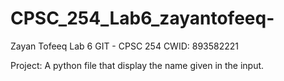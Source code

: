 # CPSC_254_Lab6_zayantofeeq-
Zayan Tofeeq 
Lab 6 GIT - CPSC 254
CWID: 893582221

Project:
	A python file that display the name given in the input.
